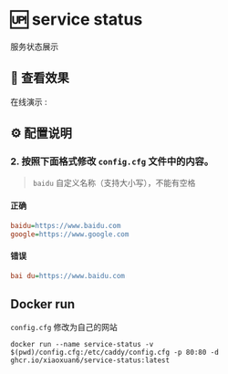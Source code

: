 # 🆙 service status

服务状态展示

## 👀 查看效果

在线演示 :

## ⚙️ 配置说明

### 2. 按照下面格式修改 `config.cfg` 文件中的内容。

> `baidu` 自定义名称（支持大小写），不能有空格

#### 正确

```cfg
baidu=https://www.baidu.com
google=https://www.google.com
```

#### 错误

```cfg
bai du=https://www.baidu.com
```

## Docker run

`config.cfg` 修改为自己的网站

```docker
docker run --name service-status -v $(pwd)/config.cfg:/etc/caddy/config.cfg -p 80:80 -d ghcr.io/xiaoxuan6/service-status:latest
```
